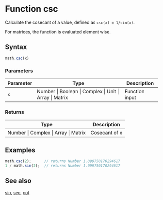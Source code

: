 # Function csc

Calculate the cosecant of a value, defined as `csc(x) = 1/sin(x)`.

For matrices, the function is evaluated element wise.


## Syntax

```js
math.csc(x)
```

### Parameters

Parameter | Type | Description
--------- | ---- | -----------
`x` | Number &#124; Boolean &#124; Complex &#124; Unit &#124; Array &#124; Matrix | Function input

### Returns

Type | Description
---- | -----------
Number &#124; Complex &#124; Array &#124; Matrix | Cosecant of x


## Examples

```js
math.csc(2);      // returns Number 1.099750170294617
1 / math.sin(2);  // returns Number 1.099750170294617
```


## See also

[sin](sin.md),
[sec](sec.md),
[cot](cot.md)


<!-- Note: This file is automatically generated from source code comments. Changes made in this file will be overridden. -->
